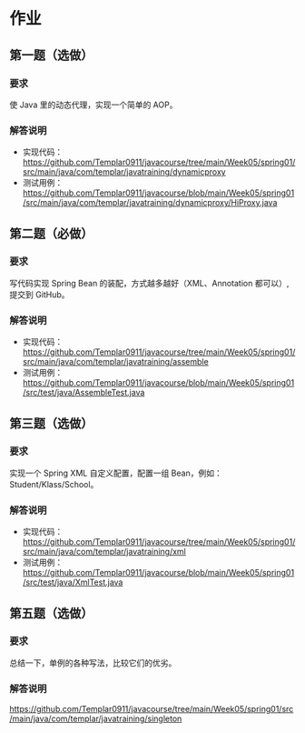 # 作业
## 第一题（选做）
### 要求
使 Java 里的动态代理，实现一个简单的 AOP。
### 解答说明
- 实现代码：https://github.com/Templar0911/javacourse/tree/main/Week05/spring01/src/main/java/com/templar/javatraining/dynamicproxy
- 测试用例：https://github.com/Templar0911/javacourse/blob/main/Week05/spring01/src/main/java/com/templar/javatraining/dynamicproxy/HiProxy.java

## 第二题（必做）
### 要求
写代码实现 Spring Bean 的装配，方式越多越好（XML、Annotation 都可以）, 提交到 GitHub。
### 解答说明
- 实现代码：https://github.com/Templar0911/javacourse/tree/main/Week05/spring01/src/main/java/com/templar/javatraining/assemble
- 测试用例：https://github.com/Templar0911/javacourse/blob/main/Week05/spring01/src/test/java/AssembleTest.java

## 第三题（选做）
### 要求
实现一个 Spring XML 自定义配置，配置一组 Bean，例如：Student/Klass/School。
### 解答说明
- 实现代码：https://github.com/Templar0911/javacourse/tree/main/Week05/spring01/src/main/java/com/templar/javatraining/xml
- 测试用例：https://github.com/Templar0911/javacourse/blob/main/Week05/spring01/src/test/java/XmlTest.java

## 第五题（选做）
### 要求
总结一下，单例的各种写法，比较它们的优劣。
### 解答说明
https://github.com/Templar0911/javacourse/tree/main/Week05/spring01/src/main/java/com/templar/javatraining/singleton